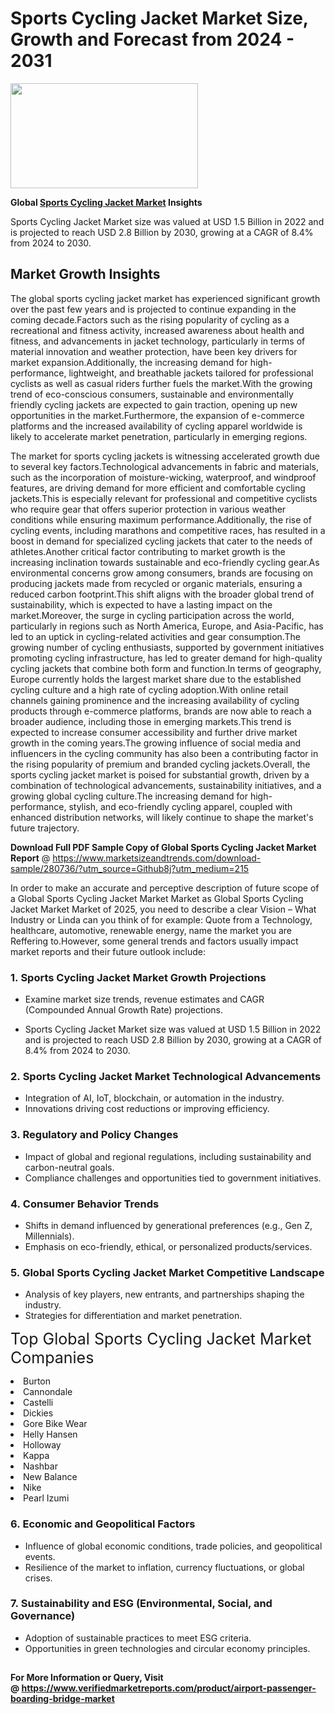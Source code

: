 <H1>Sports Cycling Jacket Market Size, Growth and Forecast from 2024 - 2031</H1><img class="aligncenter size-medium wp-image-584254" src="https://thirdeyenews.in/wp-content/uploads/2024/09/Global-Market-Research-300x168.jpeg" alt="" width="300" height="168" /><p><strong>Global&nbsp;<a href="https://www.marketsizeandtrends.com/download-sample/280736/?utm_source=Github8j?utm_medium=215">Sports Cycling Jacket Market</a> Insights</strong></p><p>Sports Cycling Jacket Market size was valued at USD 1.5 Billion in 2022 and is projected to reach USD 2.8 Billion by 2030, growing at a CAGR of 8.4% from 2024 to 2030.</p><p><h2>Market Growth Insights</h2> <p>The global sports cycling jacket market has experienced significant growth over the past few years and is projected to continue expanding in the coming decade.Factors such as the rising popularity of cycling as a recreational and fitness activity, increased awareness about health and fitness, and advancements in jacket technology, particularly in terms of material innovation and weather protection, have been key drivers for market expansion.Additionally, the increasing demand for high-performance, lightweight, and breathable jackets tailored for professional cyclists as well as casual riders further fuels the market.With the growing trend of eco-conscious consumers, sustainable and environmentally friendly cycling jackets are expected to gain traction, opening up new opportunities in the market.Furthermore, the expansion of e-commerce platforms and the increased availability of cycling apparel worldwide is likely to accelerate market penetration, particularly in emerging regions.</p> <p>The market for sports cycling jackets is witnessing accelerated growth due to several key factors.Technological advancements in fabric and materials, such as the incorporation of moisture-wicking, waterproof, and windproof features, are driving demand for more efficient and comfortable cycling jackets.This is especially relevant for professional and competitive cyclists who require gear that offers superior protection in various weather conditions while ensuring maximum performance.Additionally, the rise of cycling events, including marathons and competitive races, has resulted in a boost in demand for specialized cycling jackets that cater to the needs of athletes.Another critical factor contributing to market growth is the increasing inclination towards sustainable and eco-friendly cycling gear.As environmental concerns grow among consumers, brands are focusing on producing jackets made from recycled or organic materials, ensuring a reduced carbon footprint.This shift aligns with the broader global trend of sustainability, which is expected to have a lasting impact on the market.Moreover, the surge in cycling participation across the world, particularly in regions such as North America, Europe, and Asia-Pacific, has led to an uptick in cycling-related activities and gear consumption.The growing number of cycling enthusiasts, supported by government initiatives promoting cycling infrastructure, has led to greater demand for high-quality cycling jackets that combine both form and function.In terms of geography, Europe currently holds the largest market share due to the established cycling culture and a high rate of cycling adoption.With online retail channels gaining prominence and the increasing availability of cycling products through e-commerce platforms, brands are now able to reach a broader audience, including those in emerging markets.This trend is expected to increase consumer accessibility and further drive market growth in the coming years.The growing influence of social media and influencers in the cycling community has also been a contributing factor in the rising popularity of premium and branded cycling jackets.Overall, the sports cycling jacket market is poised for substantial growth, driven by a combination of technological advancements, sustainability initiatives, and a growing global cycling culture.The increasing demand for high-performance, stylish, and eco-friendly cycling apparel, coupled with enhanced distribution networks, will likely continue to shape the market's future trajectory.</p> <p><span class=""><strong>Download Full PDF Sample Copy of Global Sports Cycling Jacket Market Report</strong> @ <a href="https://www.marketsizeandtrends.com/download-sample/280736/?utm_source=Github8j?utm_medium=215" target="_blank">https://www.marketsizeandtrends.com/download-sample/280736/?utm_source=Github8j?utm_medium=215</a></span></p><p>In order to make an accurate and perceptive description of future scope of a Global&nbsp;Sports Cycling Jacket Market Market as Global&nbsp;Sports Cycling Jacket Market Market of 2025, you need to describe a clear Vision &ndash; What Industry or Linda can you think of for example: Quote from a Technology, healthcare, automotive, renewable energy, name the market you are Reffering to.However, some general trends and factors usually impact market reports and their future outlook include:</p><h3>1.&nbsp;<strong>Sports Cycling Jacket Market Growth Projections</strong></h3><ul><li>Examine market size trends, revenue estimates and CAGR (Compounded Annual Growth Rate) projections.</li><li><p>Sports Cycling Jacket Market size was valued at USD 1.5 Billion in 2022 and is projected to reach USD 2.8 Billion by 2030, growing at a CAGR of 8.4% from 2024 to 2030.</p></li></ul><h3>2.&nbsp;<strong>Sports Cycling Jacket Market Technological Advancements</strong></h3><ul><li>Integration of AI, IoT, blockchain, or automation in the industry.</li><li>Innovations driving cost reductions or improving efficiency.</li></ul><h3>3.&nbsp;<strong>Regulatory and Policy Changes</strong></h3><ul><li>Impact of global and regional regulations, including sustainability and carbon-neutral goals.</li><li>Compliance challenges and opportunities tied to government initiatives.</li></ul><h3>4.&nbsp;<strong>Consumer Behavior Trends</strong></h3><ul><li>Shifts in demand influenced by generational preferences (e.g., Gen Z, Millennials).</li><li>Emphasis on eco-friendly, ethical, or personalized products/services.</li></ul><h3>5.&nbsp;<strong>Global Sports Cycling Jacket Market Competitive Landscape</strong></h3><ul><li>Analysis of key players, new entrants, and partnerships shaping the industry.</li><li>Strategies for differentiation and market penetration.</li></ul><p data-pm-slice="1 1 []"><span style="color: inherit; font-family: inherit; font-size: 25px;">Top Global Sports Cycling Jacket Market Companies</span></p><div class="" data-test-id=""><p><li>Burton</li><li> Cannondale</li><li> Castelli</li><li> Dickies</li><li> Gore Bike Wear</li><li> Helly Hansen</li><li> Holloway</li><li> Kappa</li><li> Nashbar</li><li> New Balance</li><li> Nike</li><li> Pearl Izumi</li></p></div><h3>6.&nbsp;<strong>Economic and Geopolitical Factors</strong></h3><ul><li>Influence of global economic conditions, trade policies, and geopolitical events.</li><li>Resilience of the market to inflation, currency fluctuations, or global crises.</li></ul><h3>7.&nbsp;<strong>Sustainability and ESG (Environmental, Social, and Governance)</strong></h3><ul><li>Adoption of sustainable practices to meet ESG criteria.</li><li>Opportunities in green technologies and circular economy principles.</li></ul><h2><strong style="font-size: 14px;">For More Information or Query, Visit @&nbsp;</strong><a style="background-color: #ffffff; font-size: 14px;" href="https://www.marketsizeandtrends.com/report/sports-cycling-jacket-market/" target="_blank">https://www.verifiedmarketreports.com/product/airport-passenger-boarding-bridge-market</a></h2>